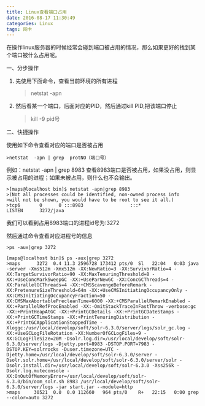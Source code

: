 ```yaml
---
title: Linux查看端口占用
date: 2016-08-17 11:30:49
categories: Linux
tags: 网卡
---
```

在操作linux服务器的时候经常会碰到端口被占用的情况，那么如果更好的找到某个端口被什么占用呢。

一、分步操作

1. 先使用下面命令，查看当前环境的所有进程
	
	>netstat  -apn

2. 然后看某一个端口，后面对应的PID，然后通过kill  PID,把该端口停止

	>kill -9 pid号
	
二、快捷操作

 使用如下命令查看对应的端口是否被占用

	>netstat  -apn | grep  protNO（端口号）

例如：netstat -apn | grep 8983  查看8983端口是否被占用，如果没占用，则显示被占用的进程；如果未被占用，则什么也不会输出。

	>[maps@localhost bin]$ netstat -apn|grep 8983
    >(Not all processes could be identified, non-owned process info
    >will not be shown, you would have to be root to see it all.)
    >tcp6       0      0 :::8983                 :::*                    LISTEN      3272/java 
    
  我们可以看到占用8983端口的进程id号为:3272
 
  然后通过命令查看对应进程号的信息
  
	>ps -aux|grep 3272

	[maps@localhost bin]$ ps -aux|grep 3272
    >maps      3272  0.4 11.3 2596728 173412 pts/0  Sl   22:04   0:03 java -server -Xms512m -Xmx512m -XX:NewRatio=3 -XX:SurvivorRatio=4 -XX:TargetSurvivorRatio=90 -XX:MaxTenuringThreshold=8 -XX:+UseConcMarkSweepGC -XX:+UseParNewGC -XX:ConcGCThreads=4 -XX:ParallelGCThreads=4 -XX:+CMSScavengeBeforeRemark -XX:PretenureSizeThreshold=64m -XX:+UseCMSInitiatingOccupancyOnly -XX:CMSInitiatingOccupancyFraction=50 -XX:CMSMaxAbortablePrecleanTime=6000 -XX:+CMSParallelRemarkEnabled -XX:+ParallelRefProcEnabled -XX:-OmitStackTraceInFastThrow -verbose:gc -XX:+PrintHeapAtGC -XX:+PrintGCDetails -XX:+PrintGCDateStamps -XX:+PrintGCTimeStamps -XX:+PrintTenuringDistribution -XX:+PrintGCApplicationStoppedTime -Xloggc:/usr/local/develop/soft/solr-6.3.0/server/logs/solr_gc.log -XX:+UseGCLogFileRotation -XX:NumberOfGCLogFiles=9 -XX:GCLogFileSize=20M -Dsolr.log.dir=/usr/local/develop/soft/solr-6.3.0/server/logs -Djetty.port=8983 -DSTOP.PORT=7983 -DSTOP.KEY=solrrocks -Duser.timezone=UTC -Djetty.home=/usr/local/develop/soft/solr-6.3.0/server -Dsolr.solr.home=/usr/local/develop/soft/solr-6.3.0/server/solr -Dsolr.install.dir=/usr/local/develop/soft/solr-6.3.0 -Xss256k -Dsolr.log.muteconsole -XX:OnOutOfMemoryError=/usr/local/develop/soft/solr-6.3.0/bin/oom_solr.sh 8983 /usr/local/develop/soft/solr-6.3.0/server/logs -jar start.jar --module=http
    >maps     30521  0.0  0.0 112660   964 pts/0    R+   22:15   0:00 grep --color=auto 3272